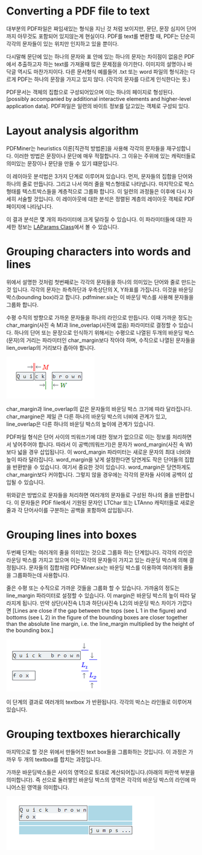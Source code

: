 # Converting a PDF file to text
대부분의 PDF파일은 짜임새있는 형식을 지닌 것 처럼 보이지만, 문단, 문장 심지어 단어까지 아무것도 포함되어 있지않는게 현실이다.  PDF를 text롤 변환할 때, PDF는 단순히 각각의 문자들이 있는 위치만 인지하고 있을 뿐이다. 

 다시말해 문단에 있는 하나의 문자와 표 안에 있는 하나의 문자는 차이점이 없음은 PDF에서 추출하고자 하는 text를 가져올때 많은 문제점을 야기한다. 이미지의 설명이나 바닥글 역시도 마찬가지이다. 다른 문서형식 예를들어 .txt 또는 word 파일의 형식과는 다르게 PDF는 하나의 문장을 가지고 있지 않다.
(각각의 문자를 다르게 인식한다는 뜻.)

PDF문서는 객체의 집합으로 구성되어있으며 이는 하나의 페이지로 형성된다. 
[possibly accompanied by additional interactive elements and higher-level application data]. PDF파일은 일련의 바이트 정보를 담고있는 객체로 구성되 있다.

# Layout analysis algorithm
PDFMiner는 heuristics 이론[직관적 방법론]을 사용해 각각의 문자들을 재구성합니다. 이러한 방법은 문장이나 문단에 매우 적절합니다. 그 이유는 주위에 있는 캐릭터들로 의미있는 문장이나 문단을 만들 수 있기 떄문입니다.

이 레이아웃 분석법은 3가지 단계로 이루어져 있습니다. 먼저, 문자들의 집합을 단어와 하나의 줄로 만듭니다. 그리고 나서 여러 줄을 박스형태로 나타냅니다. 마지막으로 박스형태를 텍스트박스들을 계층적으로 그룹화 합니다. 이 일련의 과정들은 이후에 다시 자세히 서술할 것입니다. 이 레이아웃에 대한 분석은 정렬된 계층의 레이아웃 객체로 PDF 페이지에 나타납니다. 

이 결과 분석은 몇 개의 파라미터에 크게 달라질 수 있습니다. 이 파라미터들에 대한 자세한 정보는 [LAParams Class](https://pdfminersix.readthedocs.io/en/latest/reference/composable.html#api-laparams)에서 볼 수 있습니다.

# Grouping characters into words and lines
위에서 설명한 것처럼 첫번째로는 각각의 문자들을 하나의 의미있는 단어와 줄로 만드는 것 입니다. 각각의 문자는 좌측하단과 우측상단의 X, Y좌표를 가집니다. 이것을 바운딩 박스(bounding box)라고 합니다. pdfminer.six는 이 바운딩 박스를 사용해 문자들을 그룹화 합니다.

수평 수직의 방향으로 가까운 문자들을 하나의 라인으로 만듭니다. 이때 가까운 정도는 char_margin(사진 속 M)과 line_overlap(사진에 없음) 파라미터로 결정할 수 있습니다. 하나의 단어 또는 문장으로 인식하기 위해서는 수평으로 나열된 두개의 바운딩 박스(문자)의 거리는 파라미터인 char_margin보다 작아야 하며, 수직으로 나열된 문자들을 lien_overlap의 거리보다 좁아야 합니다. 

![figure](../img/figure01.png)

char_margin과 line_overlap의 값은 문자들의 바운딩 박스 크기에 따라 달라집니다. char_margine은 제일 큰 다른 하나의 바운딩 박스의 너비에 관계가 있고, line_overlap은 다른 하나의 바운딩 박스의 높이에 관계가 있습니다. 

PDF파일 형식은 단어 사이의 띄워쓰기에 대한 정보가 없으므로 이는 정보를 처리하면서 넣어주어야 합니다. 따라서 이 공백(띄워쓰기)은 문자가 word_margin(사진 속 W) 보다 넓을 경우 삽입됩니다. 이 word_margin 파라미터는 새로운 문자의 최대 너비와 높이 따라 달라집니다. word_margin을 낮게 설정한다면 당연게도 작은 단어들의 집합을 반환받을 수 있습니다. 여기서 중요한 것이 있습니다. word_margin은 당연하게도 char_margin보다 커야합니다. 그렇지 않을 경우에는 각각의 문자들 사이에 공백이 삽입될 수 있습니다.

위와같은 방법으로 문자들을 처리하면 여러개의 문자들로 구성된 하나의 줄을 반환합니다. 이 문자들은 PDF file에서 기원된 문자인 LTChar 또는 LTAnno 캐릭터들로 새로운 줄과 각 단어사이를 구분하는 공백을 포함하여 삽입됩니다.

# Grouping lines into boxes
두번째 단계는 여러개의 줄을 의미있는 것으로 그룹화 하는 단계입니다. 각각의 라인은 라운딩 박스를 가지고 있으며 이는 각각의 문자들이 가지고 있는 라운딩 박스에 의해 결정됩니다. 문자들의 집합처럼 PDFMiner.six는 바운딩 박스를 이용하여 여러개의 줄들을 그룹화하는데 사용합니다.

줄은 수평 또는 수직으로 가까운 것들을 그룹화 할 수 있습니다. 가까움의 정도는 line_margin 파라미터로 설정할 수 있습니다. 이 margin은 바운딩 박스의 높이 따라 달라지게 됩니다. 만약 상단(사진속 L1)과 하단(사진속 L2)의 바운딩 박스 차이가 가깝다면 [Lines are close if the gap between the tops (see L 1 in the figure) and bottoms (see L 2) in the figure of the bounding boxes are closer together than the absolute line margin, i.e. the line_margin multiplied by the height of the bounding box.]

![figure](../img/figure02.png)

이 단계의 결과로 여러개의 textbox 가 반환됩니다. 각각의 박스는 라인들로 이루어져 있습니다.

# Grouping textboxes hierarchically
마지막으로 할 것은 위에서 만들어진 text box들을 그룹화하는 것입니다. 이 과정은 가까우  두 개의 textbox를 합치는 과정입니다.

가까운 바운딩박스들은 사이의 영역으로 토대로 계산되어집니다.(아래의 파란색 부분을 의미합니다). 즉 선으로 둘러쌓인 바운딩 박스의 영역은 각각의 바운딩 박스의 라인에 마니어스된 영역을 의미합니다.


![figure](../img/figure03.png)